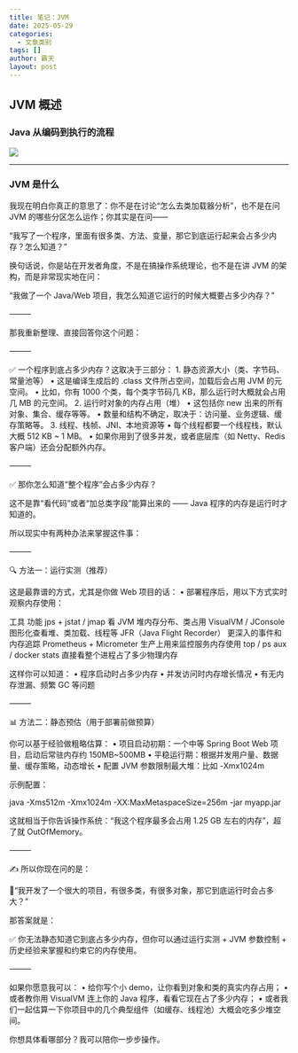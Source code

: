 ```yaml
---
title: 笔记：JVM
date: 2025-05-29
categories:
  - 文章类别
tags: []
author: 霸天
layout: post
---
```

## JVM 概述

### Java 从编码到执行的流程

![](image-20250529103837116.png)

---


### JVM 是什么



















我现在明白你真正的意思了：你不是在讨论“怎么去类加载器分析”，也不是在问 JVM 的哪些分区怎么运作；你其实是在问——

“我写了一个程序，里面有很多类、方法、变量，那它到底运行起来会占多少内存？怎么知道？”

换句话说，你是站在开发者角度，不是在搞操作系统理论，也不是在讲 JVM 的架构，而是非常现实地在问：

“我做了一个 Java/Web 项目，我怎么知道它运行的时候大概要占多少内存？”

⸻

那我重新整理、直接回答你这个问题：

⸻

✅ 一个程序到底占多少内存？这取决于三部分：
	1.	静态资源大小（类、字节码、常量池等）
	•	这是编译生成后的 .class 文件所占空间，加载后会占用 JVM 的元空间。
	•	比如，你有 1000 个类，每个类字节码几 KB，那么运行时大概就会占用几 MB 的元空间。
	2.	运行时对象的内存占用（堆）
	•	这包括你 new 出来的所有对象、集合、缓存等等。
	•	数量和结构不确定，取决于：访问量、业务逻辑、缓存策略等。
	3.	线程、栈帧、JNI、本地资源等
	•	每个线程都要一个线程栈，默认大概 512 KB ~ 1 MB。
	•	如果你用到了很多并发，或者底层库（如 Netty、Redis 客户端）还会分配额外内存。

⸻

✅ 那你怎么知道“整个程序”会占多少内存？

这不是靠“看代码”或者“加总类字段”能算出来的 —— Java 程序的内存是运行时才知道的。

所以现实中有两种办法来掌握这件事：

⸻

🔍 方法一：运行实测（推荐）

这是最靠谱的方式，尤其是你做 Web 项目的话：
	•	部署程序后，用以下方式实时观察内存使用：

工具	功能
jps + jstat / jmap	看 JVM 堆内存分布、类占用
VisualVM / JConsole	图形化查看堆、类加载、线程等
JFR（Java Flight Recorder）	更深入的事件和内存追踪
Prometheus + Micrometer	生产上用来监控服务内存使用
top / ps aux / docker stats	直接看整个进程占了多少物理内存



这样你可以知道：
	•	程序启动时占多少内存
	•	并发访问时内存增长情况
	•	有无内存泄漏、频繁 GC 等问题

⸻

📊 方法二：静态预估（用于部署前做预算）

你可以基于经验做粗略估算：
	•	项目启动初期：一个中等 Spring Boot Web 项目，启动后常驻内存约 150MB~500MB
	•	平稳运行期：根据并发用户量、数据量、缓存策略，动态增长
	•	配置 JVM 参数限制最大堆：比如 -Xmx1024m

示例配置：

java -Xms512m -Xmx1024m -XX:MaxMetaspaceSize=256m -jar myapp.jar

这就相当于你告诉操作系统：“我这个程序最多会占用 1.25 GB 左右的内存”，超了就 OutOfMemory。

⸻

✍️ 所以你现在问的是：

💬“我开发了一个很大的项目，有很多类，有很多对象，那它到底运行时会占多大？”

那答案就是：

✅ 你无法静态知道它到底占多少内存，但你可以通过运行实测 + JVM 参数控制 + 历史经验来掌握和约束它的内存使用。

⸻

如果你愿意我可以：
	•	给你写个小 demo，让你看到对象和类的真实内存占用；
	•	或者教你用 VisualVM 连上你的 Java 程序，看看它现在占了多少内存；
	•	或者我们一起估算一下你项目中的几个典型组件（如缓存、线程池）大概会吃多少堆空间。

你想具体看哪部分？我可以陪你一步步操作。



